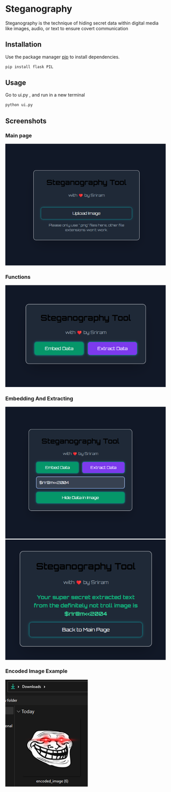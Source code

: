 # Steganography

Steganography is the technique of hiding secret data within digital media like images, audio, or text to ensure covert communication

## Installation

Use the package manager [pip](https://pip.pypa.io/en/stable/) to install dependencies.

```bash
pip install flask PIL
```

## Usage

Go to ui.py , and run in a new terminal 
```bash
python ui.py
```

## Screenshots

### Main page 
![Alt text](ProjectDemo/main.png)

### Functions 

![Alt text](ProjectDemo/function.png)

### Embedding And Extracting 

![Alt text](ProjectDemo/embedding.png)
![Alt text](ProjectDemo/extracted.png)

### Encoded Image Example 

![Alt text](ProjectDemo/encodedImageInFolder.png)

